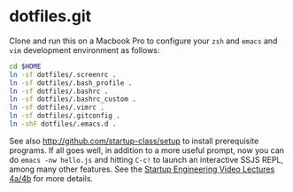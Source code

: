 dotfiles.git
============
Clone and run this on a Macbook Pro to configure your `zsh` and `emacs` and `vim` development environment as follows:

```sh
cd $HOME
ln -sf dotfiles/.screenrc .
ln -sf dotfiles/.bash_profile .
ln -sf dotfiles/.bashrc .
ln -sf dotfiles/.bashrc_custom .
ln -sf dotfiles/.vimrc .
ln -sf dotfiles/.gitconfig .
ln -shF dotfiles/.emacs.d .
```

See also http://github.com/startup-class/setup to install prerequisite
programs. If all goes well, in addition to a more useful prompt, now you can
do `emacs -nw hello.js` and hitting `C-c!` to launch an interactive SSJS
REPL, among many other features. See the
[Startup Engineering Video Lectures 4a/4b](https://class.coursera.org/startup-001/lecture/index)
for more details.
